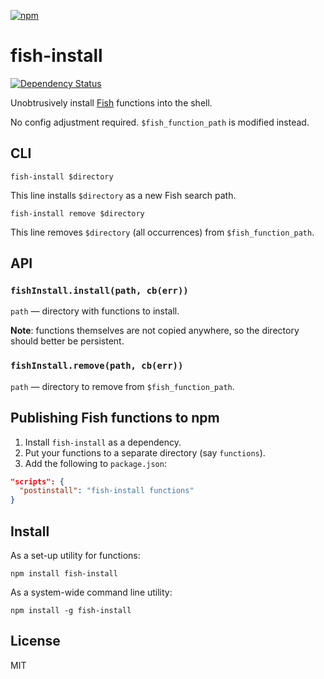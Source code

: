 [![npm](https://nodei.co/npm/fish-install.png)](https://nodei.co/npm/fish-install/)

# fish-install

[![Dependency Status][david-badge]][david]

Unobtrusively install [Fish](http://fishshell.com/) functions into the shell.

No config adjustment required. `$fish_function_path` is modified instead.

[david]: https://david-dm.org/eush77/fish-install
[david-badge]: https://david-dm.org/eush77/fish-install.png

## CLI

```
fish-install $directory
```

This line installs `$directory` as a new Fish search path.

```
fish-install remove $directory
```

This line removes `$directory` (all occurrences) from `$fish_function_path`.

## API

### `fishInstall.install(path, cb(err))`

`path` — directory with functions to install.

**Note**: functions themselves are not copied anywhere, so the directory should better be persistent.

### `fishInstall.remove(path, cb(err))`

`path` — directory to remove from `$fish_function_path`.

## Publishing Fish functions to npm

1. Install `fish-install` as a dependency.
1. Put your functions to a separate directory (say `functions`).
1. Add the following to `package.json`:

```json
"scripts": {
  "postinstall": "fish-install functions"
}
```

## Install

As a set-up utility for functions:

```shell
npm install fish-install
```

As a system-wide command line utility:

```shell
npm install -g fish-install
```

## License

MIT
